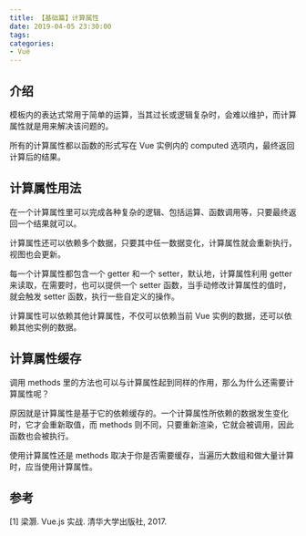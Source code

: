 ```yaml
---
title: 【基础篇】计算属性
date: 2019-04-05 23:30:00
tags:
categories:
- Vue
---
```


## 介绍
模板内的表达式常用于简单的运算，当其过长或逻辑复杂时，会难以维护，而计算属性就是用来解决该问题的。

所有的计算属性都以函数的形式写在 Vue 实例内的 computed 选项内，最终返回计算后的结果。

## 计算属性用法
在一个计算属性里可以完成各种复杂的逻辑、包括运算、函数调用等，只要最终返回一个结果就可以。

计算属性还可以依赖多个数据，只要其中任一数据变化，计算属性就会重新执行，视图也会更新。

每一个计算属性都包含一个 getter 和一个 setter，默认地，计算属性利用 getter 来读取，在需要时，也可以提供一个 setter 函数，当手动修改计算属性的值时，就会触发 setter 函数，执行一些自定义的操作。

计算属性可以依赖其他计算属性，不仅可以依赖当前 Vue 实例的数据，还可以依赖其他实例的数据。

## 计算属性缓存
调用 methods 里的方法也可以与计算属性起到同样的作用，那么为什么还需要计算属性呢？

原因就是计算属性是基于它的依赖缓存的。一个计算属性所依赖的数据发生变化时，它才会重新取值，而 methods 则不同，只要重新渲染，它就会被调用，因此函数也会被执行。

使用计算属性还是 methods 取决于你是否需要缓存，当遍历大数组和做大量计算时，应当使用计算属性。


## 参考
[1] 梁灏. Vue.js 实战. 清华大学出版社, 2017.